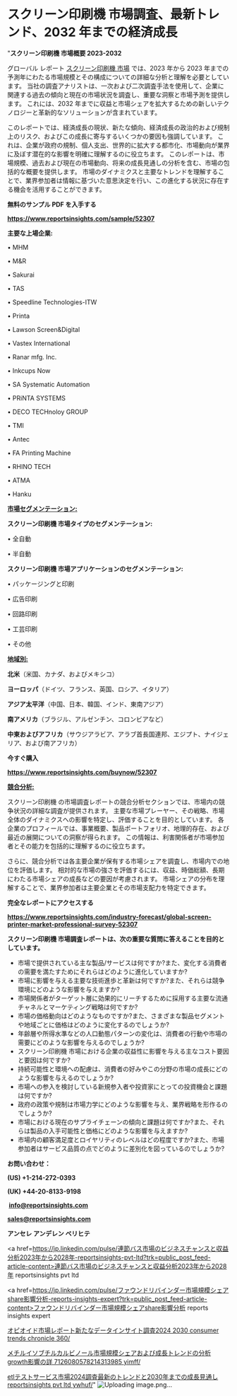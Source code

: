 # スクリーン印刷機 市場調査、最新トレンド、2032 年までの経済成長

"<strong>スクリーン印刷機 市場概要 2023-2032</strong>

グローバル レポート <a href=https://www.reportsinsights.com/sample/52307>スクリーン印刷機 市場</a> では、2023 年から 2023 年までの予測年にわたる市場規模とその構成についての詳細な分析と理解を必要としています。 当社の調査アナリストは、一次および二次調査手法を使用して、企業に関連する過去の傾向と現在の市場状況を調査し、重要な洞察と市場予測を提供します。 これには、2032 年までに収益と市場シェアを拡大​​するための新しいテクノロジーと革新的なソリューションが含まれています。

このレポートでは、経済成長の現状、新たな傾向、経済成長の政治的および規制上のリスク、およびこの成長に寄与するいくつかの要因も強調しています。 これは、企業が政府の規制、個人支出、世界的に拡大する都市化、市場動向が業界に及ぼす潜在的な影響を明確に理解するのに役立ちます。 このレポートは、市場規模、過去および現在の市場動向、将来の成長見通しの分析を含む、市場の包括的な概要を提供します。 市場のダイナミクスと主要なトレンドを理解することで、業界参加者は情報に基づいた意思決定を行い、この進化する状況に存在する機会を活用することができます。

<strong><b>無料のサンプル PDF を入手する</b></strong>

<a href=https://www.reportsinsights.com/sample/52307><strong><u>https://www.reportsinsights.com/sample/52307</u></strong></a>

<strong>主要な上場企業:</strong>

• MHM

• M&R

• Sakurai

• TAS

• Speedline Technologies-ITW

• Printa

• Lawson Screen&Digital

• Vastex International

• Ranar mfg. Inc.

• Inkcups Now

• SA Systematic Automation

• PRiNTA SYSTEMS

• DECO TECHnoloy GROUP

• TMI

• Antec

• FA Printing Machine

• RHINO TECH

• ATMA

• Hanku

<strong><u>市場セグメンテーション</u></strong><strong><u>:</u></strong>

<strong>スクリーン印刷機 市場タイプのセグメンテーション:</strong>

• 全自動

• 半自動

<strong>スクリーン印刷機 市場アプリケーションのセグメンテーション:</strong>

• パッケージングと印刷

• 広告印刷

• 回路印刷

• 工芸印刷

• その他

<strong><u>地域別</u></strong><strong><u>:</u></strong>

<strong>北米</strong>（米国、カナダ、およびメキシコ）

<strong>ヨーロッパ</strong>（ドイツ、フランス、英国、ロシア、イタリア）

<strong>アジア太平洋</strong>（中国、日本、韓国、インド、東南アジア）

<strong>南アメリカ</strong>（ブラジル、アルゼンチン、コロンビアなど）

<strong>中東およびアフリカ</strong>（サウジアラビア、アラブ首長国連邦、エジプト、ナイジェリア、および南アフリカ）

<strong>今すぐ購入</strong>

<a href=https://www.reportsinsights.com/buynow/52307><strong><u>https://www.reportsinsights.com/buynow/52307</u></strong></a>

<strong><u>競合分析:</u></strong>

スクリーン印刷機 の市場調査レポートの競合分析セクションでは、市場内の競争状況の詳細な調査が提供されます。 主要な市場プレーヤー、その戦略、市場全体のダイナミクスへの影響を特定し、評価することを目的としています。 各企業のプロフィールでは、事業概要、製品ポートフォリオ、地理的存在、および最近の展開についての洞察が得られます。 この情報は、利害関係者が市場参加者とその能力を包括的に理解するのに役立ちます。

さらに、競合分析では各主要企業が保有する市場シェアを調査し、市場内での地位を評価します。 相対的な市場の強さを評価するには、収益、時価総額、長期にわたる市場シェアの成長などの要因が考慮されます。 市場シェアの分布を理解することで、業界参加者は主要企業とその市場支配力を特定できます。

<strong>完全なレポートにアクセスする</strong>

<a href=https://www.reportsinsights.com/industry-forecast/global-screen-printer-market-professional-survey-52307><strong><u><b>https://www.reportsinsights.com/industry-forecast/global-screen-printer-market-professional-survey-52307</b></u></strong></a>

<strong><b>スクリーン印刷機 市場調査レポートは、次の重要な質問に答えることを目的としています。</b></strong>
<ul>
  <li>市場で提供されている主な製品/サービスは何ですか?また、変化する消費者の需要を満たすためにそれらはどのように進化していますか?</li>
  <li>市場に影響を与える主要な技術進歩と革新は何ですか?また、それらは競争環境にどのような影響を与えますか?</li>
  <li>市場関係者がターゲット層に効果的にリーチするために採用する主要な流通チャネルとマーケティング戦略は何ですか?</li>
  <li>市場の価格動向はどのようなものですか?また、さまざまな製品セグメントや地域ごとに価格はどのように変化するのでしょうか?</li>
  <li>年齢層や所得水準などの人口動態パターンの変化は、消費者の行動や市場の需要にどのような影響を与えるのでしょうか?</li>
  <li>スクリーン印刷機 市場における企業の収益性に影響を与える主なコスト要因と要因は何ですか?</li>
  <li>持続可能性と環境への配慮は、消費者の好みやこの分野の市場の成長にどのような影響を与えるのでしょうか?</li>
  <li>市場への参入を検討している新規参入者や投資家にとっての投資機会と課題は何ですか?</li>
  <li>政府の政策や規制は市場力学にどのような影響を与え、業界戦略を形作るのでしょうか?</li>
  <li>市場における現在のサプライチェーンの傾向と課題は何ですか?また、それらは製品の入手可能性と価格にどのような影響を与えますか?</li>
  <li>市場内の顧客満足度とロイヤリティのレベルはどの程度ですか?また、市場参加者はサービス品質の点でどのように差別化を図っているのでしょうか?</li>
</ul>
<strong>お問い合わせ：</strong>

<strong>(US) +1-214-272-0393</strong>

<strong>(UK) +44-20-8133-9198</strong>

<strong> </strong><a href=info@reportsinsights.com><strong><u>info@reportsinsights.com</u></strong></a>

<a href=sales@reportsinsights.com><strong><u>sales@reportsinsights.com</u></strong></a>

<strong>アンセレ アンデレン ベリヒテ</strong>

<a href=https://jp.linkedin.com/pulse/連節バス市場のビジネスチャンスと収益分析2023年から2028年-reportsinsights-pvt-ltd?trk=public_post_feed-article-content>連節バス市場のビジネスチャンスと収益分析2023年から2028年 reportsinsights pvt ltd</a>

<a href=https://jp.linkedin.com/pulse/ファウンドリバインダー市場規模シェアshare影響分析-reports-insights-expert?trk=public_post_feed-article-content>ファウンドリバインダー市場規模シェアshare影響分析 reports insights expert</a>

<a href=https://www.linkedin.com/pulse/オピオイド市場レポート新たなデータインサイト調査2024-2030-consumer-trends-chronicle-360/>オピオイド市場レポート新たなデータインサイト調査2024 2030 consumer trends chronicle 360/</a>

<a href=https://www.linkedin.com/pulse/メチルイソブチルカルビノール市場規模シェアおよび成長トレンドの分析growth影響の詳-7126080578214313985-yimff/>メチルイソブチルカルビノール市場規模シェアおよび成長トレンドの分析growth影響の詳 7126080578214313985 yimff/</a>

<a href=https://www.linkedin.com/pulse/etlテストサービス市場2024調査最新のトレンドと2030年までの成長見通し-reportsinsights-pvt-ltd-ywhuf/>etlテストサービス市場2024調査最新のトレンドと2030年までの成長見通し reportsinsights pvt ltd ywhuf/</a>"
![Uploading image.png…]()
